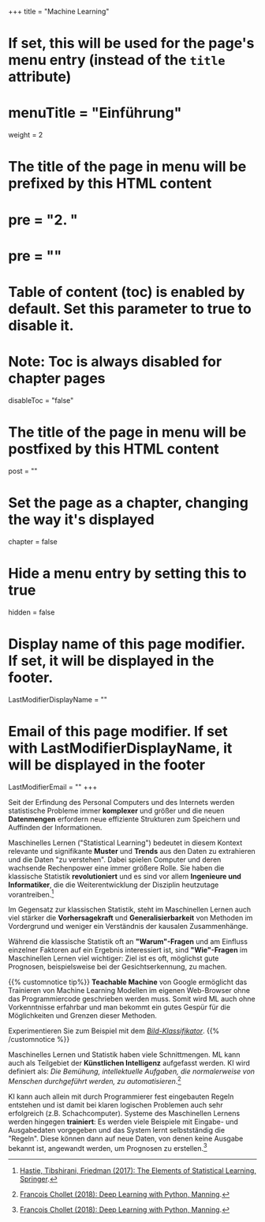 +++
title = "Machine Learning"
# If set, this will be used for the page's menu entry (instead of the `title` attribute)
# menuTitle = "Einführung"
weight = 2
# The title of the page in menu will be prefixed by this HTML content
# pre = "<b>2. </b>"
# pre = "<i class='fab fa-github'></i>"
# Table of content (toc) is enabled by default. Set this parameter to true to disable it.
# Note: Toc is always disabled for chapter pages
disableToc = "false"

# The title of the page in menu will be postfixed by this HTML content
post = ""
# Set the page as a chapter, changing the way it's displayed
chapter = false
# Hide a menu entry by setting this to true
hidden = false
# Display name of this page modifier. If set, it will be displayed in the footer.
LastModifierDisplayName = ""
# Email of this page modifier. If set with LastModifierDisplayName, it will be displayed in the footer
LastModifierEmail = ""
+++

Seit der Erfindung des Personal Computers und des Internets werden statistische Probleme immer **komplexer** und größer und die neuen **Datenmengen** erfordern neue effiziente Strukturen zum Speichern und Auffinden der Informationen.

Maschinelles Lernen ("Statistical Learning") bedeutet in diesem Kontext relevante und signifikante **Muster** und **Trends** aus den Daten zu extrahieren und die Daten "zu verstehen". Dabei spielen Computer und deren wachsende Rechenpower eine immer größere Rolle. Sie haben die klassische Statistik **revolutioniert** und es sind vor allem **Ingenieure und Informatiker**, die die Weiterentwicklung der Disziplin heutzutage vorantreiben.[^1]

Im Gegensatz zur klassischen Statistik, steht im Maschinellen Lernen auch viel stärker die **Vorhersagekraft** und **Generalisierbarkeit** von Methoden im Vordergrund und weniger ein Verständnis der kausalen Zusammenhänge.

Während die klassische Statistik oft an **"Warum"-Fragen** und am Einfluss einzelner Faktoren auf ein Ergebnis interessiert ist, sind **"Wie"-Fragen** im Maschinellen Lernen viel wichtiger: Ziel ist es oft, möglichst gute Prognosen, beispielsweise bei der Gesichtserkennung, zu machen.

{{% customnotice tip%}}
**Teachable Machine** von Google ermöglicht das Trainieren von Machine Learning Modellen im eigenen Web-Browser ohne das Programmiercode geschrieben werden muss. Somit wird ML auch ohne Vorkenntnisse erfahrbar und man bekommt ein gutes Gespür für die Möglichkeiten und Grenzen dieser Methoden.

Experimentieren Sie zum Beispiel mit dem [*Bild-Klassifikator*](https://teachablemachine.withgoogle.com/train/image).
{{% /customnotice %}}

Maschinelles Lernen und Statistik haben viele Schnittmengen. ML kann auch als Teilgebiet der **Künstlichen Intelligenz** aufgefasst werden. KI wird definiert als: *Die Bemühung, intellektuelle Aufgaben, die normalerweise von Menschen durchgeführt werden, zu automatisieren*.[^2]

KI kann auch allein mit durch Programmierer fest eingebauten Regeln entstehen und ist damit bei klaren logischen Problemen auch sehr erfolgreich (z.B. Schachcomputer). Systeme des Maschinellen Lernens werden hingegen **trainiert**: Es werden viele Beispiele mit Eingabe- und Ausgabedaten vorgegeben und das System lernt selbstständig die "Regeln". Diese können dann auf neue Daten, von denen keine Ausgabe bekannt ist, angewandt werden, um Prognosen zu erstellen.[^2]












[^1]: [Hastie, Tibshirani, Friedman (2017): The Elements of Statistical Learning, Springer](https://web.stanford.edu/~hastie/ElemStatLearn/).

[^2]: [Francois Chollet (2018): Deep Learning with Python, Manning](https://www.manning.com/books/deep-learning-with-python).
